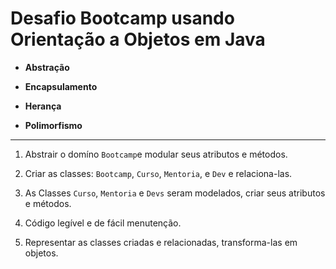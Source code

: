 # Desafio Bootcamp usando Orientação a Objetos em Java

- **Abstração**

- **Encapsulamento**

- **Herança**

- **Polimorfismo**

***

1. Abstrair o domíno `Bootcamp`e modular seus atributos e métodos.

2. Criar as classes: `Bootcamp`, `Curso`, `Mentoria`, e `Dev` e relaciona-las.

3. As Classes `Curso`, `Mentoria` e `Devs` seram modelados, criar seus atributos e métodos.

4. Código legível e de fácil menutenção.

5. Representar as classes criadas e relacionadas, transforma-las em objetos.
